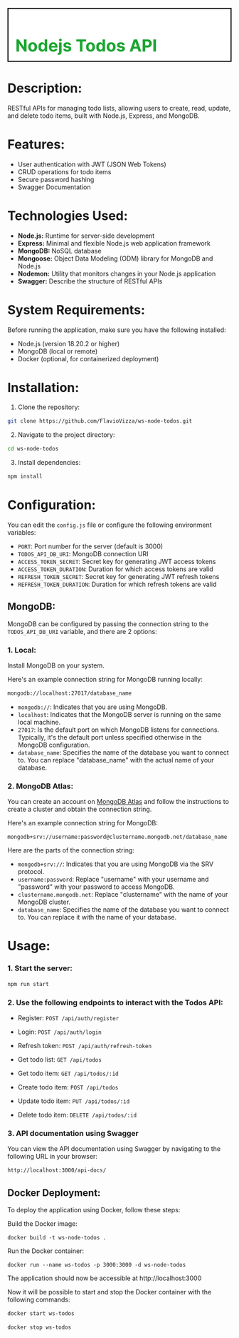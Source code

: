 ![Banner](./assets/images/banner-nodejs-api.png)

# Description:

RESTful APIs for managing todo lists, allowing users to create, read, update, and delete todo items, built with Node.js, Express, and MongoDB.

# Features:

- User authentication with JWT (JSON Web Tokens)
- CRUD operations for todo items
- Secure password hashing
- Swagger Documentation

# Technologies Used:

- **Node.js:** Runtime for server-side development
- **Express:** Minimal and flexible Node.js web application framework
- **MongoDB:** NoSQL database
- **Mongoose:** Object Data Modeling (ODM) library for MongoDB and Node.js
- **Nodemon:** Utility that monitors changes in your Node.js application
- **Swagger:** Describe the structure of RESTful APIs 

# System Requirements:

Before running the application, make sure you have the following installed:

- Node.js (version 18.20.2 or higher)
- MongoDB (local or remote)
- Docker (optional, for containerized deployment)

# Installation:

1. Clone the repository:

```bash
git clone https://github.com/FlavioVizza/ws-node-todos.git
```

2. Navigate to the project directory:

```bash
cd ws-node-todos
```

3. Install dependencies:

```bash
npm install
```

# Configuration:

You can edit the `config.js` file or configure the following environment variables:

- `PORT`: Port number for the server (default is 3000)
- `TODOS_API_DB_URI`: MongoDB connection URI
- `ACCESS_TOKEN_SECRET`: Secret key for generating JWT access tokens
- `ACCESS_TOKEN_DURATION`: Duration for which access tokens are valid 
- `REFRESH_TOKEN_SECRET`: Secret key for generating JWT refresh tokens
- `REFRESH_TOKEN_DURATION`: Duration for which refresh tokens are valid

## MongoDB:

MongoDB can be configured by passing the connection string to the `TODOS_API_DB_URI` variable, and there are 2 options:

### 1. **Local**: 

Install MongoDB on your system.

Here's an example connection string for MongoDB running locally:
```bash
mongodb://localhost:27017/database_name
```

- `mongodb://`: Indicates that you are using MongoDB.
- `localhost`: Indicates that the MongoDB server is running on the same local machine.
- `27017`: Is the default port on which MongoDB listens for connections. Typically, it's the default port unless specified otherwise in the MongoDB configuration.
- `database_name`: Specifies the name of the database you want to connect to. You can replace "database_name" with the actual name of your database.


### 2. **MongoDB Atlas**: 

You can create an account on [MongoDB Atlas](https://www.mongodb.com/atlas/database) and follow the instructions to create a cluster and obtain the connection string.

Here's an example connection string for MongoDB:

```
mongodb+srv://username:password@clustername.mongodb.net/database_name
```

Here are the parts of the connection string:

- `mongodb+srv://`: Indicates that you are using MongoDB via the SRV protocol.
- `username:password`: Replace "username" with your username and "password" with your password to access MongoDB.
- `clustername.mongodb.net`: Replace "clustername" with the name of your MongoDB cluster.
- `database_name`: Specifies the name of the database you want to connect to. You can replace it with the name of your database.

# Usage:

### 1. Start the server:

```bash
npm run start
```

### 2. Use the following endpoints to interact with the Todos API:

- Register: `POST /api/auth/register`
- Login: `POST /api/auth/login`
- Refresh token: `POST /api/auth/refresh-token`

- Get todo list: `GET /api/todos`
- Get todo item: `GET /api/todos/:id`
- Create todo item: `POST /api/todos`
- Update todo item: `PUT /api/todos/:id`
- Delete todo item: `DELETE /api/todos/:id`

### 3. API documentation using Swagger

You can view the API documentation using Swagger by navigating to the following URL in your browser:
```bash
http://localhost:3000/api-docs/
```

## Docker Deployment:
To deploy the application using Docker, follow these steps:

Build the Docker image:
```
docker build -t ws-node-todos .
```

Run the Docker container:
```
docker run --name ws-todos -p 3000:3000 -d ws-node-todos
```

The application should now be accessible at http://localhost:3000

Now it will be possible to start and stop the Docker container with the following commands:

```sh
docker start ws-todos
```

```sh
docker stop ws-todos
```
